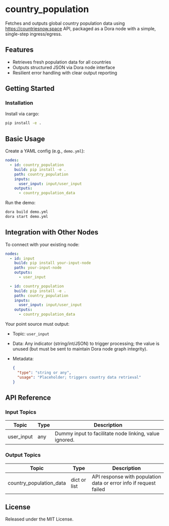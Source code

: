 # country_population

Fetches and outputs global country population data using https://countriesnow.space API, packaged as a Dora node with a simple, single-step ingress/egress.

## Features
- Retrieves fresh population data for all countries
- Outputs structured JSON via Dora node interface
- Resilient error handling with clear output reporting

## Getting Started

### Installation
Install via cargo:
```bash
pip install -e .
```

## Basic Usage

Create a YAML config (e.g., `demo.yml`):

```yaml
nodes:
  - id: country_population
    build: pip install -e .
    path: country_population
    inputs:
      user_input: input/user_input
    outputs:
      - country_population_data
```

Run the demo:
```bash
dora build demo.yml
dora start demo.yml
```


## Integration with Other Nodes

To connect with your existing node:

```yaml
nodes:
  - id: input
    build: pip install your-input-node
    path: your-input-node
    outputs:
      - user_input

  - id: country_population
    build: pip install -e .
    path: country_population
    inputs:
      user_input: input/user_input
    outputs:
      - country_population_data
```

Your point source must output:

* Topic: `user_input`
* Data: Any indicator (string/int/JSON) to trigger processing; the value is unused (but must be sent to maintain Dora node graph integrity).
* Metadata:

  ```json
  {
    "type": "string or any",
    "usage": "Placeholder; triggers country data retrieval"
  }
  ```

## API Reference

### Input Topics

| Topic       | Type    | Description                                             |
|-------------|---------|---------------------------------------------------------|
| user_input  | any     | Dummy input to facilitate node linking, value ignored.  |

### Output Topics

| Topic                   | Type          | Description                                                       |
|-------------------------|---------------|-------------------------------------------------------------------|
| country_population_data | dict or list  | API response with population data or error info if request failed |


## License

Released under the MIT License.
